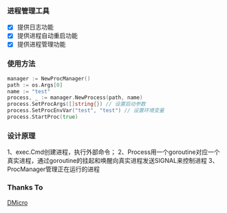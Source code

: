 ### 进程管理工具

- [x] 提供日志功能
- [x] 提供进程自动重启功能
- [x] 提供进程管理功能

### 使用方法
```go
manager := NewProcManager()
path := os.Args[0]
name := "test"
process, _ := manager.NewProcess(path, name)
process.SetProcArgs([]string{}) // 设置启动参数
process.SetProcEnvVar("test", "test") // 设置环境变量
process.StartProc(true)
```

### 设计原理
1、exec.Cmd创建进程，执行外部命令；
2、Process用一个goroutine对应一个真实进程，通过goroutine的挂起和唤醒向真实进程发送SIGNAL来控制进程
3、ProcManager管理正在运行的进程

### Thanks To
[DMicro](https://github.com/osgochina/dmicro/)
